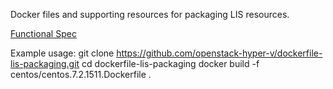 Docker files and supporting resources for packaging LIS resources.

[Functional Spec](/docs/specification.md)

Example usage:
  git clone https://github.com/openstack-hyper-v/dockerfile-lis-packaging.git
  cd dockerfile-lis-packaging
  docker build -f centos/centos.7.2.1511.Dockerfile .
